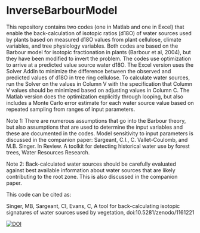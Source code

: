 # InverseBarbourModel
This repository contains two codes (one in Matlab and one in Excel) that enable the back-calculation of isotopic ratios (d18O) of water sources used by plants based on measured d18O values from plant cellulose, climate variables, and tree physiology variables. Both codes are based on the Barbour model for isotopic fractionation in plants (Barbour et al, 2004), but they have been modified to invert the problem. The codes use optimization to arrive at a predicted value source water d18O. The Excel version uses the Solver AddIn to minimize the difference between the observed and predicted values of d18O in tree ring cellulose. To calculate water sources, run the Solver on the values in Column V with the specification that Column V values should be minimized based on adjusting values in Column C. The Matlab version does the optimization explicitly through looping, but also includes a Monte Carlo error estimate for each water source value based on repeated sampling from ranges of input parameters. 

Note 1: There are numerous assumptions that go into the Barbour theory, but also assumptions that are used to determine the input variables and these are documented in the codes. Model sensitivity to input parameters is discussed in the companion paper: Sargeant, C.I., C. Vallet-Coulomb, and M.B. Singer. In Review. A toolkit for detecting historical water use by forest trees, Water Resources Research.

Note 2: Back-calculated water sources should be carefully evaluated against best available information about water sources that are likely contributing to the root zone. This is also discussed in the companion paper.

This code can be cited as: 

Singer, MB, Sargeant, CI, Evans, C, A tool for back-calculating isotopic signatures of water sources used by vegetation, doi:10.5281/zenodo/1161221 

<a href="https://zenodo.org/badge/latestdoi/119047089"><img src="https://zenodo.org/badge/119047089.svg" alt="DOI"></a>
